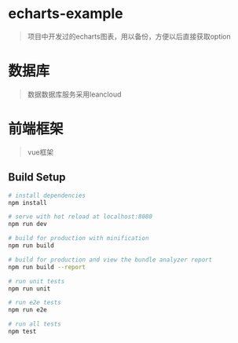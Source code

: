 # echarts-example
> 项目中开发过的echarts图表，用以备份，方便以后直接获取option
# 数据库
> 数据数据库服务采用leancloud
# 前端框架
> vue框架
## Build Setup

``` bash
# install dependencies
npm install

# serve with hot reload at localhost:8080
npm run dev

# build for production with minification
npm run build

# build for production and view the bundle analyzer report
npm run build --report

# run unit tests
npm run unit

# run e2e tests
npm run e2e

# run all tests
npm test
```
